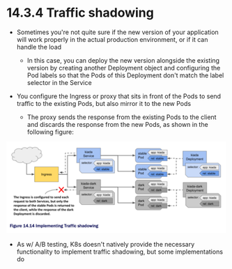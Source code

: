 # 14.3.4 Traffic shadowing

* Sometimes you're not quite sure if the new version of your application will work properly in the actual production environment, or if it can handle the load

  * In this case, you can deploy the new version alongside the existing version by creating another Deployment object and configuring the Pod labels so that the Pods of this Deployment don't match the label selector in the Service

* You configure the Ingress or proxy that sits in front of the Pods to send traffic to the existing Pods, but also mirror it to the new Pods

  * The proxy sends the response from the existing Pods to the client and discards the response from the new Pods, as shown in the following figure:

![Fig. 1 Implementing Traffic Shadowing](../../../../../img/kubernetes-in-action.demo/chpt14/other-deployment-strategies/traffic-shadowing/diag01.png)

* As w/ A/B testing, K8s doesn't natively provide the necessary functionality to implement traffic shadowing, but some implementations do
